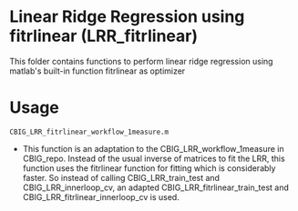 # Linear Ridge Regression using fitrlinear (LRR_fitrlinear)
This folder contains functions to perform linear ridge regression using matlab's built-in function fitrlinear as optimizer

# Usage
`CBIG_LRR_fitrlinear_workflow_1measure.m`
* This function is an adaptation to the CBIG_LRR_workflow_1measure in CBIG_repo. Instead of the usual inverse of matrices to fit the LRR, this function uses the fitrlinear function for fitting which is considerably faster. So instead of calling CBIG_LRR_train_test and CBIG_LRR_innerloop_cv, an adapted CBIG_LRR_fitrlinear_train_test and CBIG_LRR_fitrlinear_innerloop_cv is used.